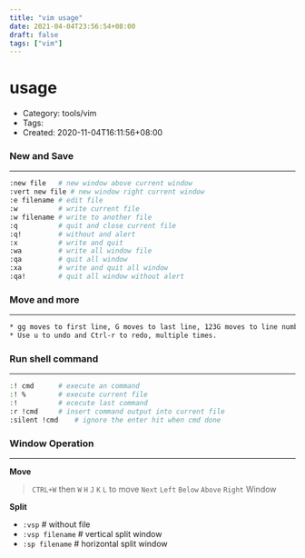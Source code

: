 ```yaml
---
title: "vim usage"
date: 2021-04-04T23:56:54+08:00
draft: false
tags: ["vim"]
---
```

usage
=====
- Category: tools/vim
- Tags: 
- Created: 2020-11-04T16:11:56+08:00

### New  and  Save
---

```bash
:new file   # new window above current window
:vert new file # new window right current window
:e filename # edit file
:w          # write current file
:w filename # write to another file
:q          # quit and close current file
:q!         # without and alert
:x          # write and quit
:wa         # write all window file
:qa         # quit all window
:xa         # write and quit all window
:qa!        # quit all window without alert
```

### Move and more
---

```bash
* gg moves to first line, G moves to last line, 123G moves to line number 123.
* Use u to undo and Ctrl-r to redo, multiple times.
```

### Run shell command
---

```bash
:! cmd      # execute an command
:! %        # execute current file
:!          # ececute last command
:r !cmd     # insert command output into current file
:silent !cmd    # ignore the enter hit when cmd done
```

### Window Operation
---

__Move__
  
>`CTRL+W` then `W` `H` `J` `K` `L` to move `Next` `Left` `Below` `Above` `Right` Window

__Split__

- `:vsp`            # without file
- `:vsp filename`   # vertical split window
- `:sp filename`    # horizontal split window